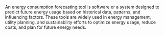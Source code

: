 An energy consumption forecasting tool is software or a system designed to predict future energy usage based on historical data, patterns, and influencing factors. These tools are widely used in energy management, utility planning, and sustainability efforts to optimize energy usage, reduce costs, and plan for future energy needs.
